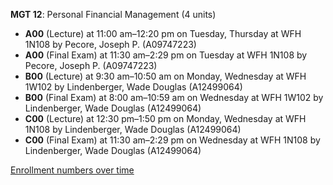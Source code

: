 **MGT 12**: Personal Financial Management (4 units)

- **A00** (Lecture) at 11:00 am–12:20 pm on Tuesday, Thursday at WFH 1N108 by Pecore, Joseph P. (A09747223)
- **A00** (Final Exam) at 11:30 am–2:29 pm on Tuesday at WFH 1N108 by Pecore, Joseph P. (A09747223)
- **B00** (Lecture) at 9:30 am–10:50 am on Monday, Wednesday at WFH 1W102 by Lindenberger, Wade Douglas (A12499064)
- **B00** (Final Exam) at 8:00 am–10:59 am on Wednesday at WFH 1W102 by Lindenberger, Wade Douglas (A12499064)
- **C00** (Lecture) at 12:30 pm–1:50 pm on Monday, Wednesday at WFH 1N108 by Lindenberger, Wade Douglas (A12499064)
- **C00** (Final Exam) at 11:30 am–2:29 pm on Wednesday at WFH 1N108 by Lindenberger, Wade Douglas (A12499064)

[Enrollment numbers over time](./MGT12.tsv)
